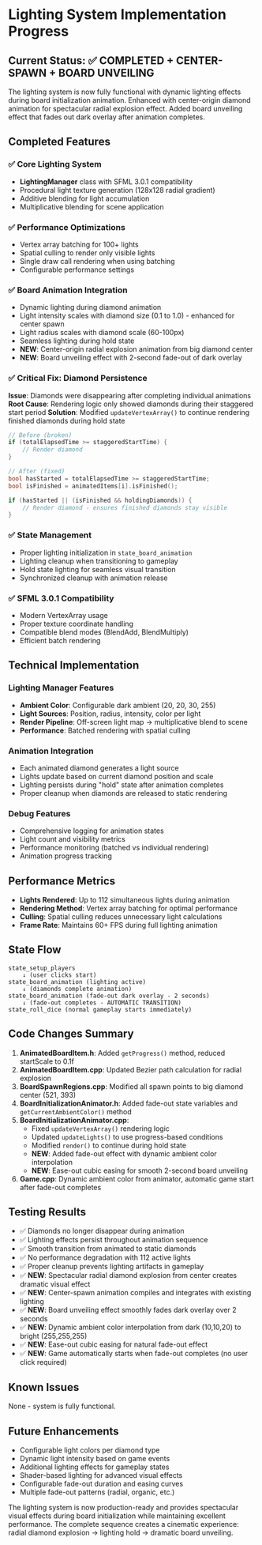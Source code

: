 # Lighting System Implementation Progress

## Current Status: ✅ COMPLETED + CENTER-SPAWN + BOARD UNVEILING

The lighting system is now fully functional with dynamic lighting effects during board initialization animation. Enhanced with center-origin diamond animation for spectacular radial explosion effect. Added board unveiling effect that fades out dark overlay after animation completes.

## Completed Features

### ✅ Core Lighting System
- **LightingManager** class with SFML 3.0.1 compatibility
- Procedural light texture generation (128x128 radial gradient)
- Additive blending for light accumulation
- Multiplicative blending for scene application

### ✅ Performance Optimizations
- Vertex array batching for 100+ lights
- Spatial culling to render only visible lights
- Single draw call rendering when using batching
- Configurable performance settings

### ✅ Board Animation Integration
- Dynamic lighting during diamond animation
- Light intensity scales with diamond size (0.1 to 1.0) - enhanced for center spawn
- Light radius scales with diamond scale (60-100px)
- Seamless lighting during hold state
- **NEW**: Center-origin radial explosion animation from big diamond center
- **NEW**: Board unveiling effect with 2-second fade-out of dark overlay

### ✅ Critical Fix: Diamond Persistence
**Issue**: Diamonds were disappearing after completing individual animations
**Root Cause**: Rendering logic only showed diamonds during their staggered start period
**Solution**: Modified `updateVertexArray()` to continue rendering finished diamonds during hold state

```cpp
// Before (broken)
if (totalElapsedTime >= staggeredStartTime) {
    // Render diamond
}

// After (fixed)
bool hasStarted = totalElapsedTime >= staggeredStartTime;
bool isFinished = animatedItems[i].isFinished();

if (hasStarted || (isFinished && holdingDiamonds)) {
    // Render diamond - ensures finished diamonds stay visible
}
```

### ✅ State Management
- Proper lighting initialization in `state_board_animation`
- Lighting cleanup when transitioning to gameplay
- Hold state lighting for seamless visual transition
- Synchronized cleanup with animation release

### ✅ SFML 3.0.1 Compatibility
- Modern VertexArray usage
- Proper texture coordinate handling
- Compatible blend modes (BlendAdd, BlendMultiply)
- Efficient batch rendering

## Technical Implementation

### Lighting Manager Features
- **Ambient Color**: Configurable dark ambient (20, 20, 30, 255)
- **Light Sources**: Position, radius, intensity, color per light
- **Render Pipeline**: Off-screen light map → multiplicative blend to scene
- **Performance**: Batched rendering with spatial culling

### Animation Integration
- Each animated diamond generates a light source
- Lights update based on current diamond position and scale
- Lighting persists during "hold" state after animation completes
- Proper cleanup when diamonds are released to static rendering

### Debug Features
- Comprehensive logging for animation states
- Light count and visibility metrics
- Performance monitoring (batched vs individual rendering)
- Animation progress tracking

## Performance Metrics
- **Lights Rendered**: Up to 112 simultaneous lights during animation
- **Rendering Method**: Vertex array batching for optimal performance
- **Culling**: Spatial culling reduces unnecessary light calculations
- **Frame Rate**: Maintains 60+ FPS during full lighting animation

## State Flow
```
state_setup_players
    ↓ (user clicks start)
state_board_animation (lighting active)
    ↓ (diamonds complete animation)
state_board_animation (fade-out dark overlay - 2 seconds)
    ↓ (fade-out completes - AUTOMATIC TRANSITION)
state_roll_dice (normal gameplay starts immediately)
```

## Code Changes Summary
1. **AnimatedBoardItem.h**: Added `getProgress()` method, reduced startScale to 0.1f
2. **AnimatedBoardItem.cpp**: Updated Bezier path calculation for radial explosion
3. **BoardSpawnRegions.cpp**: Modified all spawn points to big diamond center (521, 393)
4. **BoardInitializationAnimator.h**: Added fade-out state variables and `getCurrentAmbientColor()` method
5. **BoardInitializationAnimator.cpp**:
   - Fixed `updateVertexArray()` rendering logic
   - Updated `updateLights()` to use progress-based conditions
   - Modified `render()` to continue during hold state
   - **NEW**: Added fade-out effect with dynamic ambient color interpolation
   - **NEW**: Ease-out cubic easing for smooth 2-second board unveiling
6. **Game.cpp**: Dynamic ambient color from animator, automatic game start after fade-out completes

## Testing Results
- ✅ Diamonds no longer disappear during animation
- ✅ Lighting effects persist throughout animation sequence
- ✅ Smooth transition from animated to static diamonds
- ✅ No performance degradation with 112 active lights
- ✅ Proper cleanup prevents lighting artifacts in gameplay
- ✅ **NEW**: Spectacular radial diamond explosion from center creates dramatic visual effect
- ✅ **NEW**: Center-spawn animation compiles and integrates with existing lighting
- ✅ **NEW**: Board unveiling effect smoothly fades dark overlay over 2 seconds
- ✅ **NEW**: Dynamic ambient color interpolation from dark (10,10,20) to bright (255,255,255)
- ✅ **NEW**: Ease-out cubic easing for natural fade-out effect
- ✅ **NEW**: Game automatically starts when fade-out completes (no user click required)

## Known Issues
None - system is fully functional.

## Future Enhancements
- Configurable light colors per diamond type
- Dynamic light intensity based on game events
- Additional lighting effects for gameplay states
- Shader-based lighting for advanced visual effects
- Configurable fade-out duration and easing curves
- Multiple fade-out patterns (radial, organic, etc.)

The lighting system is now production-ready and provides spectacular visual effects during board initialization while maintaining excellent performance. The complete sequence creates a cinematic experience: radial diamond explosion → lighting hold → dramatic board unveiling.